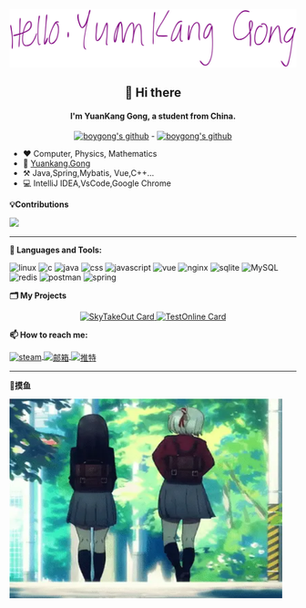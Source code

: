 ![hiim-yuankang-gong](./assets/helloyuankang-gong.svg)



<div align="center">
    <h2>👋 Hi there</h2>
    <h4>
        I'm YuanKang Gong, a student from China.
    </h4>
    <a href="#"><img src="https://github-readme-streak-stats.herokuapp.com?user=boygong&theme=tokyonight" alt="boygong's github" width="50%"/></a>
    -
    <a href='#'>
    	<img src="https://github-readme-stats.vercel.app/api?username=boygong&show_icons=true&theme=tokyonight" alt="boygong's github" width="47%" />
    </a>
</div>

-   :heart: Computer, Physics, Mathematics
-   :email: [Yuankang.Gong](mailto:2270499893@qq.com)
-   :hammer_and_pick: Java,Spring,Mybatis, Vue,C++...
-   :computer: IntelliJ IDEA,VsCode,Google Chrome

**:bulb:Contributions**

<img src="https://github-readme-activity-graph.vercel.app/graph?username=boygong&theme=dracula"/>

------

**🌈 Languages and Tools:**

<div>
<img src="https://www.vectorlogo.zone/logos/linux/linux-icon.svg" alt="linux" width="40" height="40"/>
    <img src="https://cdn.jsdelivr.net/gh/devicons/devicon/icons/c/c-original.svg" alt="c" width="40" height="40"/>
    <img src="https://cdn.jsdelivr.net/gh/devicons/devicon/icons/java/java-original.svg" alt="java" width="40" height="40"/>
    <img src="https://cdn.jsdelivr.net/gh/devicons/devicon@master/icons/css3/css3-original-wordmark.svg" alt="css" width="40" height="40"/>
    <img src="https://cdn.jsdelivr.net/gh/devicons/devicon/icons/javascript/javascript-original.svg" alt="javascript" width="40" height="40"/>
    <img src="https://cdn.jsdelivr.net/gh/devicons/devicon/icons/vuejs/vuejs-original.svg" alt="vue" width="40" height="40"/>
    <img src="https://www.vectorlogo.zone/logos/nginx/nginx-icon.svg" alt="nginx" width="40" height="40"/>
    <img src="https://www.vectorlogo.zone/logos/sqlite/sqlite-icon.svg" alt="sqlite" width="40" height="40"/>
    <img src="https://cdn.jsdelivr.net/gh/devicons/devicon/icons/mysql/mysql-original.svg" alt="MySQL" width="40" height="40"/>
    <img src="https://cdn.jsdelivr.net/gh/devicons/devicon@master/icons/redis/redis-original.svg" alt="redis" width="40" height="40"/>
    <img src="https://www.vectorlogo.zone/logos/getpostman/getpostman-icon.svg" alt="postman" width="40" height="40"/>
    <img src="https://www.vectorlogo.zone/logos/springio/springio-icon.svg" alt="spring" width="40" height="40"/>
</div>


**🗂️ My Projects**

<div align="center">
    <a href="https://github.com/boygong/sky-take-out">
    	<img src="https://github-readme-stats.vercel.app/api/pin/?username=boygong&repo=sky-take-out&theme=tokyonight" alt="SkyTakeOut Card" width="45%"/>
    </a>
    <a href="https://github.com/boygong/test-online">
    	<img src="https://github-readme-stats.vercel.app/api/pin/?username=boygong&repo=test-online&theme=tokyonight" alt="TestOnline Card" width="45%"/>
    </a>
</div>


**📫 How to reach me:**

<p>
  <a href="https://steamcommunity.com/profiles/76561199181241184/" target="blank">
    <img align="center" src="https://www.vectorlogo.zone/logos/steampowered/steampowered-icon.svg" alt="steam" height="30" width="30" />
  </a>
  <a href="mailto:2270499893@qq.com" target="blank">
    <img align="center" src="https://www.vectorlogo.zone/logos/gmail/gmail-icon.svg" alt="邮箱" height="30" width="30" />
  </a>
  <a href="https://twitter.com/fish_toast37217" target="blank">
    <img align="center" src="https://www.vectorlogo.zone/logos/twitter/twitter-tile.svg" alt="推特" height="30" width="30" />
  </a>
</p>

------

:dart:**摸鱼**

<img src="./assets/qianshu.gif" style="width:95%;height:350px"/>
<!--
<img src="./assets/Cache_-2005800c9e115675.jpg" />-->


